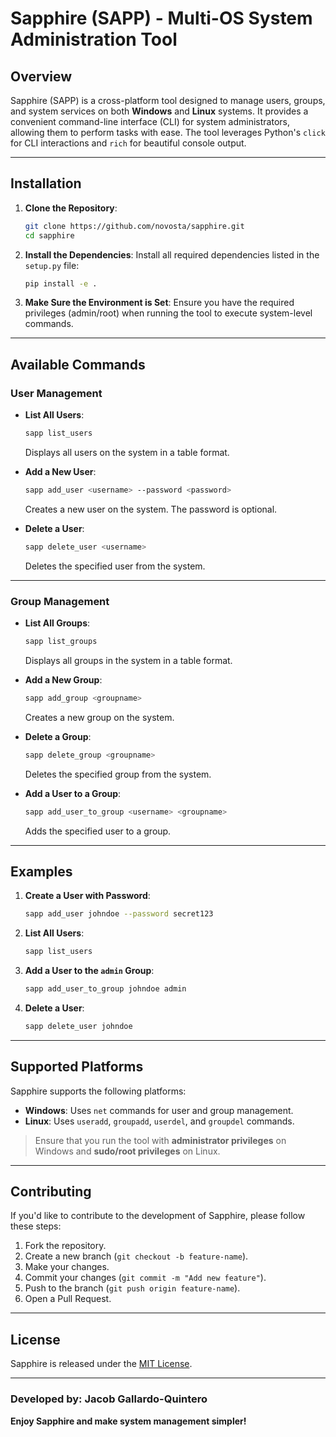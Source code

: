 # **Sapphire (SAPP)** - Multi-OS System Administration Tool

## **Overview**
Sapphire (SAPP) is a cross-platform tool designed to manage users, groups, and system services on both **Windows** and **Linux** systems. It provides a convenient command-line interface (CLI) for system administrators, allowing them to perform tasks with ease. The tool leverages Python's `click` for CLI interactions and `rich` for beautiful console output.

---

## **Installation**

1. **Clone the Repository**:
   ```bash
   git clone https://github.com/novosta/sapphire.git
   cd sapphire
   ```

2. **Install the Dependencies**:
   Install all required dependencies listed in the `setup.py` file:
   ```bash
   pip install -e .
   ```

3. **Make Sure the Environment is Set**:
   Ensure you have the required privileges (admin/root) when running the tool to execute system-level commands.

---

## **Available Commands**

### **User Management**

- **List All Users**:
  ```bash
  sapp list_users
  ```
  Displays all users on the system in a table format.

- **Add a New User**:
  ```bash
  sapp add_user <username> --password <password>
  ```
  Creates a new user on the system. The password is optional.

- **Delete a User**:
  ```bash
  sapp delete_user <username>
  ```
  Deletes the specified user from the system.

---

### **Group Management**

- **List All Groups**:
  ```bash
  sapp list_groups
  ```
  Displays all groups in the system in a table format.

- **Add a New Group**:
  ```bash
  sapp add_group <groupname>
  ```
  Creates a new group on the system.

- **Delete a Group**:
  ```bash
  sapp delete_group <groupname>
  ```
  Deletes the specified group from the system.

- **Add a User to a Group**:
  ```bash
  sapp add_user_to_group <username> <groupname>
  ```
  Adds the specified user to a group.

---

## **Examples**

1. **Create a User with Password**:
   ```bash
   sapp add_user johndoe --password secret123
   ```

2. **List All Users**:
   ```bash
   sapp list_users
   ```

3. **Add a User to the `admin` Group**:
   ```bash
   sapp add_user_to_group johndoe admin
   ```

4. **Delete a User**:
   ```bash
   sapp delete_user johndoe
   ```

---

## **Supported Platforms**

Sapphire supports the following platforms:
- **Windows**: Uses `net` commands for user and group management.
- **Linux**: Uses `useradd`, `groupadd`, `userdel`, and `groupdel` commands.

> Ensure that you run the tool with **administrator privileges** on Windows and **sudo/root privileges** on Linux.

---

## **Contributing**

If you'd like to contribute to the development of Sapphire, please follow these steps:

1. Fork the repository.
2. Create a new branch (`git checkout -b feature-name`).
3. Make your changes.
4. Commit your changes (`git commit -m "Add new feature"`).
5. Push to the branch (`git push origin feature-name`).
6. Open a Pull Request.

---

## **License**

Sapphire is released under the [MIT License](LICENSE).

---

### **Developed by: Jacob Gallardo-Quintero**

**Enjoy Sapphire and make system management simpler!**

